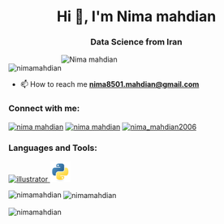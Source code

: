 <h1 align="center">Hi 👋, I'm Nima mahdian</h1>
<h3 align="center">Data Science from Iran</h3>

<img align = "right" alt = "Nima mahdian" width = "400" src ="https://camo.githubusercontent.com/7de37139d0b4c1ce40865e799b446c0e963a3dd8fb68d239707237c40604fa3d/68747470733a2f2f63646e2e6472696262626c652e636f6d2f75736572732f3733303730332f73637265656e73686f74732f363538313234332f6176656e746f2e676966">

<p align="left"> <img src="https://komarev.com/ghpvc/?username=nimamahdian&label=Profile%20views&color=0e75b6&style=flat" alt="nimamahdian" /> </p>

- 📫 How to reach me **nima8501.mahdian@gmail.com**

<h3 align="left">Connect with me:</h3>
<p align="left">
<a href="https://linkedin.com/in/nima mahdian" target="blank"><img align="center" src="https://raw.githubusercontent.com/rahuldkjain/github-profile-readme-generator/master/src/images/icons/Social/linked-in-alt.svg" alt="nima mahdian" height="30" width="40" /></a>
<a href="https://fb.com/nima mahdian" target="blank"><img align="center" src="https://raw.githubusercontent.com/rahuldkjain/github-profile-readme-generator/master/src/images/icons/Social/facebook.svg" alt="nima mahdian" height="30" width="40" /></a>
<a href="https://instagram.com/nima_mahdian2006" target="blank"><img align="center" src="https://raw.githubusercontent.com/rahuldkjain/github-profile-readme-generator/master/src/images/icons/Social/instagram.svg" alt="nima_mahdian2006" height="30" width="40" /></a>
</p>

<h3 align="left">Languages and Tools:</h3>
<p align="left"> <a href="https://www.adobe.com/in/products/illustrator.html" target="_blank" rel="noreferrer"> <img src="https://www.vectorlogo.zone/logos/adobe_illustrator/adobe_illustrator-icon.svg" alt="illustrator" width="40" height="40"/> </a> <a href="https://www.python.org" target="_blank" rel="noreferrer"> <img src="https://raw.githubusercontent.com/devicons/devicon/master/icons/python/python-original.svg" alt="python" width="40" height="40"/> </a> </p>

<p><img align="left" src="https://github-readme-stats.vercel.app/api/top-langs?username=nimamahdian&show_icons=true&locale=en&layout=compact" alt="nimamahdian" /></p>

<p>&nbsp;<img align="center" src="https://github-readme-stats.vercel.app/api?username=nimamahdian&show_icons=true&locale=en" alt="nimamahdian" /></p>

<p><img align="center" src="https://github-readme-streak-stats.herokuapp.com/?user=nimamahdian&" alt="nimamahdian" /></p>

